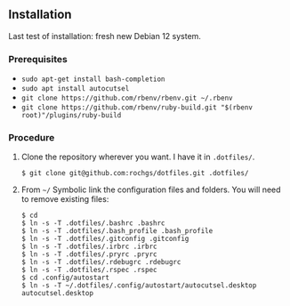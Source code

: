 ## Installation

Last test of installation: fresh new Debian 12 system.

### Prerequisites

- ```sudo apt-get install bash-completion```
- ```sudo apt install autocutsel```
- ```git clone https://github.com/rbenv/rbenv.git ~/.rbenv```
- ```git clone https://github.com/rbenv/ruby-build.git "$(rbenv root)"/plugins/ruby-build```

### Procedure

1. Clone the repository wherever you want. I have it in `.dotfiles/`.

    ```$ git clone git@github.com:rochgs/dotfiles.git .dotfiles/```
    
2. From `~/` Symbolic link the configuration files and folders. You will need to remove existing files:

    ```
    $ cd
    $ ln -s -T .dotfiles/.bashrc .bashrc
    $ ln -s -T .dotfiles/.bash_profile .bash_profile
    $ ln -s -T .dotfiles/.gitconfig .gitconfig
    $ ln -s -T .dotfiles/.irbrc .irbrc
    $ ln -s -T .dotfiles/.pryrc .pryrc
    $ ln -s -T .dotfiles/.rdebugrc .rdebugrc
    $ ln -s -T .dotfiles/.rspec .rspec
    $ cd .config/autostart
    $ ln -s -T ~/.dotfiles/.config/autostart/autocutsel.desktop autocutsel.desktop
    ```
